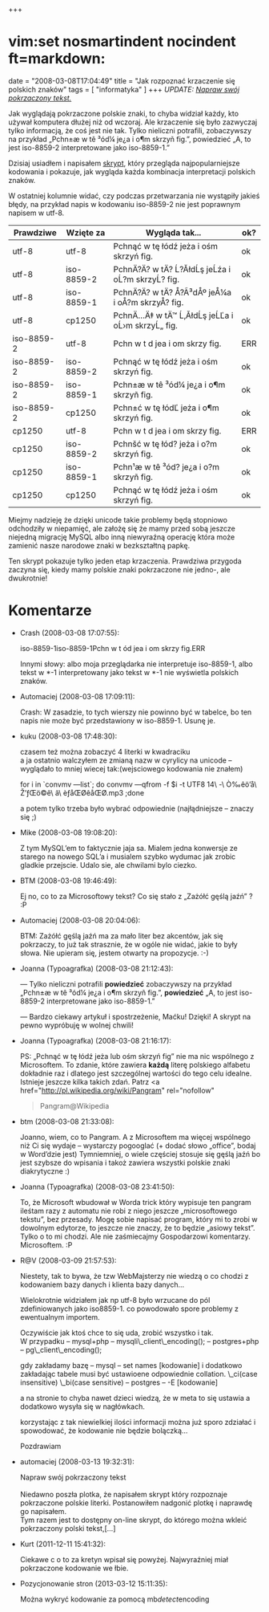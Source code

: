 +++
# vim:set nosmartindent nocindent ft=markdown:
date = "2008-03-08T17:04:49"
title = "Jak rozpoznać krzaczenie się polskich znaków"
tags = [ "informatyka" ]
+++
_UPDATE: [Napraw swój pokrzaczony tekst.](http://krzaki.blizinski.pl/)_

Jak wyglądają pokrzaczone polskie znaki, to chyba widział każdy, kto używał
komputera dłużej niż od wczoraj. Ale krzaczenie się było zazwyczaj tylko
informacją, że coś jest nie tak. Tylko nieliczni potrafili, zobaczywszy na
przykład „Pchn±æ w tê ³ód¼ je¿a i o¶m skrzyñ fig.”, powiedzieć „A, to jest
iso-8859-2 interpretowane jako iso-8859-1.”

<!--more-->

Dzisiaj usiadłem i napisałem
[skrypt](http://code.blizinski.pl/shell/encoding.sh.html), który przegląda
najpopularniejsze kodowania i pokazuje, jak wygląda każda kombinacja
interpretacji polskich znaków.

W ostatniej kolumnie widać, czy podczas przetwarzania nie wystąpiły jakieś
błędy, na przykład napis w kodowaniu iso-8859-2 nie jest poprawnym napisem w
utf-8.

Prawdziwe | Wzięte za | Wygląda tak... | ok?  
---|---|---|---  
utf-8 | utf-8 | Pchnąć w tę łódź jeża i ośm skrzyń fig. | ok  
utf-8 | iso-8859-2 | PchnÄ?Ä? w tÄ? Ĺ?ĂłdĹş jeĹźa i oĹ?m skrzyĹ? fig. | ok  
utf-8 | iso-8859-1 | PchnÄ?Ä? w tÄ? Å?Ã³dÅº jeÅ¼a i oÅ?m skrzyÅ? fig. | ok  
utf-8 | cp1250 | PchnÄ…Ä‡ w tÄ™ Ĺ‚ĂłdĹş jeĹĽa i oĹ›m skrzyĹ„ fig. | ok  
iso-8859-2 | utf-8 | Pchn w t d jea i om skrzy fig. | ERR  
iso-8859-2 | iso-8859-2 | Pchnąć w tę łódź jeża i ośm skrzyń fig. | ok  
iso-8859-2 | iso-8859-1 | Pchn±æ w tê ³ód¼ je¿a i o¶m skrzyñ fig. | ok  
iso-8859-2 | cp1250 | Pchn±ć w tę łódĽ jeża i o¶m skrzyń fig. | ok  
cp1250 | utf-8 | Pchn w t d jea i om skrzy fig. | ERR  
cp1250 | iso-8859-2 | Pchnšć w tę łód? jeża i o?m skrzyń fig. | ok  
cp1250 | iso-8859-1 | Pchn¹æ w tê ³ód? je¿a i o?m skrzyñ fig. | ok  
cp1250 | cp1250 | Pchnąć w tę łódź jeża i ośm skrzyń fig. | ok  
  
Miejmy nadzieję że dzięki unicode takie problemy będą stopniowo odchodziły w
niepamięć, ale założę się że mamy przed sobą jeszcze niejedną migrację MySQL
albo inną niewyraźną operację która może zamienić nasze narodowe znaki w
bezkształtną papkę.

Ten skrypt pokazuje tylko jeden etap krzaczenia. Prawdziwa przygoda zaczyna
się, kiedy mamy polskie znaki pokrzaczone nie jedno-, ale dwukrotnie!

# Komentarze

* Crash (2008-03-08 17:07:55): <p>iso-8859-1iso-8859-1Pchn w t ód jea i om skrzy
  fig.ERR</p>  <p>Innymi słowy: albo moja przeglądarka nie interpretuje
  iso-8859-1, albo tekst w *-1 interpretowany jako tekst w *-1 nie wyświetla
  polskich znaków.</p>
* Automaciej (2008-03-08 17:09:11): <p>Crash: W zasadzie, to tych wierszy nie
  powinno być w tabelce, bo ten napis nie może być przedstawiony w iso-8859-1.
  Usunę je.</p>
* kuku (2008-03-08 17:48:30): <p>czasem też można zobaczyć 4 literki w
  kwadraciku<br /> a ja ostatnio walczyłem ze zmianą nazw w cyrylicy na unicode
  &#8211; wyglądało to mniej wiecej tak:(wejsciowego kodowania nie znałem)</p>
  <p>for i in `convmv &#8212;list`; do convmv &#8212;qfrom -f $i -t UTF8 14\ -\
  Ò‰êö’å\ Ž’ƒŒö©ê\ ã\ èƒåŒØêåŒØ.mp3 ;done   </p>  <p>a potem tylko trzeba było
  wybrać odpowiednie (najłądniejsze &#8211; znaczy się ;)</p>
* Mike (2008-03-08 19:08:20): <p>Z tym MySQL&#8217;em to faktycznie jaja sa.
  Mialem jedna konwersje ze starego na nowego SQL&#8217;a i musialem szybko
  wydumac jak zrobic gladkie przejscie. Udalo sie, ale chwilami bylo ciezko.</p>
* BTM (2008-03-08 19:46:49): <p>Ej no, co to za Microsoftowy tekst? Co się stało
  z &#8222;Zażółć gęślą jaźń&#8221; ? :P</p>
* Automaciej (2008-03-08 20:04:06): <p>BTM: Zażółć gęślą jaźń ma za mało liter
  bez akcentów, jak się pokrzaczy, to już tak strasznie, że w ogóle nie widać,
  jakie to były słowa. Nie upieram się, jestem otwarty na propozycje. :-)</p>
* Joanna (Typoagrafka) (2008-03-08 21:12:43): <p>— Tylko nieliczni potrafili
  <strong>powiedzieć</strong> zobaczywszy na przykład „Pchn±æ w tê ³ód¼ je¿a i
  o¶m skrzyñ fig.”, <strong>powiedzieć</strong> „A, to jest iso-8859-2
  interpretowane jako iso-8859-1.”</p>  <p>— Bardzo ciekawy artykuł i
  spostrzeżenie, Maćku! Dzięki! A skrypt na pewno wypróbuję w wolnej chwili!</p>
* Joanna (Typoagrafka) (2008-03-08 21:16:17): <p>PS: „Pchnąć w tę łódź jeża lub
  ośm skrzyń fig” nie ma nic wspólnego z Microsoftem. To zdanie, które zawiera
  <strong>każdą</strong> literę polskiego alfabetu dokładnie raz i dlatego jest
  szczególnej wartości do tego celu idealne. Istnieje jeszcze kilka takich zdań.
  Patrz <a href="http://pl.wikipedia.org/wiki/Pangram" rel="nofollow"
  >Pangram@Wikipedia</a></p>
* btm (2008-03-08 21:33:08): <p>Joanno, wiem, co to Pangram. A z Microsoftem ma
  więcej wspólnego niż Ci się wydaje &#8211; wystarczy pogooglać (+ dodać słowo
  &#8222;office&#8221;, bodaj w Word&#8217;dzie jest) Tymniemniej, o wiele
  częściej stosuje się gęślą jaźń bo jest szybsze do wpisania i takoż zawiera
  wszystki polskie znaki diakrytyczne :)</p>
* Joanna (Typoagrafka) (2008-03-08 23:41:50): <p>To, że Microsoft wbudował w
  Worda trick który wypisuje ten pangram ileśtam razy z automatu nie robi z
  niego jeszcze &#8222;microsoftowego tekstu&#8221;, bez przesady. Mogę sobie
  napisać program, który mi to zrobi w dowolnym edytorze, to jeszcze nie znaczy,
  że to będzie &#8222;asiowy tekst&#8221;. Tylko o to mi chodzi. Ale nie
  zaśmiecajmy Gospodarzowi komentarzy. Microsoftem. :P</p>
* R@V (2008-03-09 21:57:53): <p>Niestety, tak to bywa, że tzw WebMajsterzy nie
  wiedzą o co chodzi z kodowaniem bazy danych i klienta bazy danych&#8230;</p>
  <p>Wielokrotnie widziałem jak np utf-8 było wrzucane do pól zdefiniowanych
  jako iso8859-1. co powodowało spore problemy z ewentualnym importem.</p>
  <p>Oczywiście jak ktoś chce to się uda, zrobić wszystko i tak.<br /> W
  przypadku &#8211; mysql+php &#8211; mysqli\_client\_encoding(); &#8211;
  postgres+php &#8211; pg\_client\_encoding();</p>  <p>gdy zakładamy bazę &#8211;
  mysql &#8211; set names [kodowanie] i dodatkowo zakładając tabele musi być
  ustawioene odpowiednie collation. \_ci(case insensitive) \_bi(case sensitive)
  &#8211; postgres &#8211; -E [kodowanie]</p>  <p>a na stronie to chyba nawet
  dzieci wiedzą, że w meta to się ustawia a dodatkowo wysyła się w
  nagłówkach.</p>  <p>korzystając z tak niewielkiej ilości informacji można już
  sporo zdziałać i spowodować, że kodowanie nie będzie bolączką...</p>
  <p>Pozdrawiam</p>
* automaciej (2008-03-13 19:32:31): <p>Napraw swój pokrzaczony tekst<br /><br
  />Niedawno poszła plotka, że napisałem skrypt który rozpoznaje pokrzaczone
  polskie literki. Postanowiłem nadgonić plotkę i naprawdę go napisałem.<br
  />Tym razem jest to dostępny on-line skrypt, do którego można wkleić
  pokrzaczony polski tekst,[...]</p>
* Kurt (2011-12-11 15:41:32): <p>Ciekawe c o to za kretyn wpisał się powyżej.
  Najwyraźniej miał pokrzaczone kodowanie we łbie.</p>
* Pozycjonowanie stron (2013-03-12 15:11:35): <p>Można wykryć kodowanie za
  pomocą mb<em>detect</em>encoding</p>
